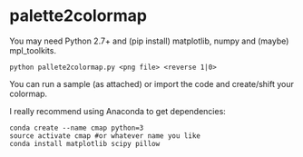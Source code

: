 # palette2colormap

You may need Python 2.7+ and (pip install) matplotlib, numpy and (maybe) mpl_toolkits.

    python pallete2colormap.py <png file> <reverse 1|0>

You can run a sample (as attached) or import the code and create/shift your colormap.

I really recommend using Anaconda to get dependencies:

    conda create --name cmap python=3
    source activate cmap #or whatever name you like
    conda install matplotlib scipy pillow
  
  
